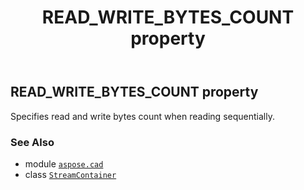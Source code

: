 ﻿---
title: READ_WRITE_BYTES_COUNT property
second_title: Aspose.CAD for Python via .NET API References
description: 
type: docs
weight: 130
url: /aspose.cad/streamcontainer/read_write_bytes_count/
is_root: false
---

## READ_WRITE_BYTES_COUNT property


Specifies read and write bytes count when reading sequentially.

### See Also
* module [`aspose.cad`](../../)
* class [`StreamContainer`](/cad/python-net/aspose.cad/streamcontainer)
